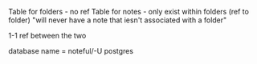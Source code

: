 Table for folders - no ref
Table for notes - only exist within folders (ref to folder)
"will never have a note that iesn't associated with a folder"

1-1 ref between the two

database name = noteful/-U postgres